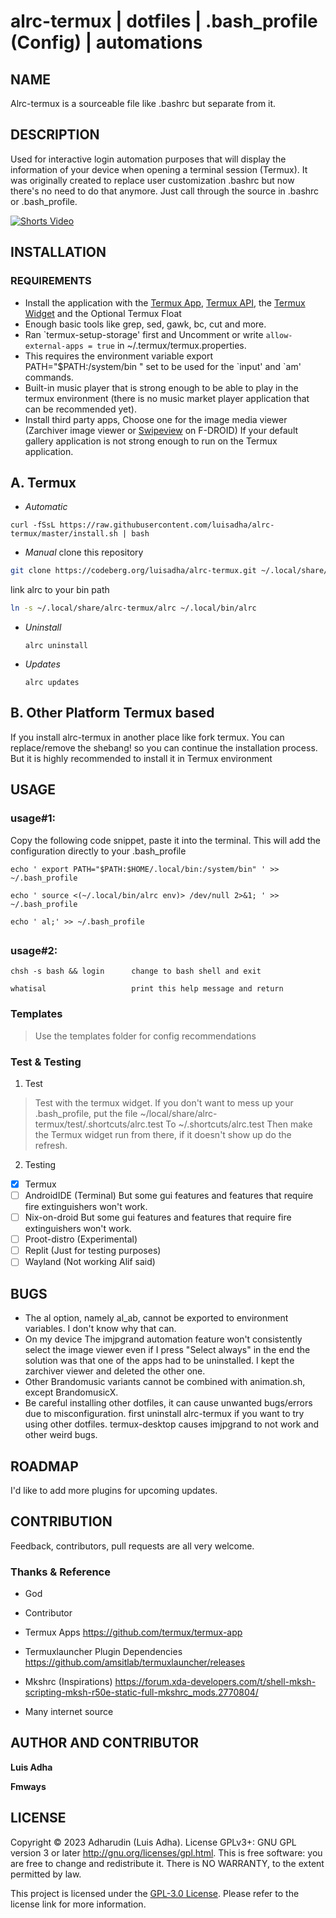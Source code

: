 # alrc-termux | dotfiles | .bash_profile (Config) | automations

NAME
----
Alrc-termux is a sourceable file like .bashrc but separate from it. 

DESCRIPTION
-----------
Used for interactive login automation purposes that will display the information of your device when opening a terminal session (Termux). 
It was originally created to replace user customization .bashrc but now there's no need to do that anymore. Just call through the source in .bashrc or .bash_profile.


[![Shorts Video](https://img.youtube.com/vi/9X6naGKNOys/0.jpg)](https://www.youtube.com/shorts/9X6naGKNOys)

INSTALLATION
------------

### REQUIREMENTS
- Install the application with the [Termux App](https://f-droid.org/packages/com.termux/),
[Termux API](https://f-droid.org/packages/com.termux.api/), the [Termux Widget](https://f-droid.org/packages/com.termux.widget/) and the Optional Termux Float
- Enough basic tools like grep, sed, gawk, bc, cut and more.
- Ran \`termux-setup-storage' first and Uncomment or write `allow-external-apps = true` in ~/.termux/termux.properties.
- This requires the environment variable export PATH="$PATH:/system/bin " set to be used for the \`input' and \`am' commands.
- Built-in music player that is strong enough to be able to play in the termux environment (there is no music market player application that can be recommended yet).
- Install third party apps, Choose one for the image media viewer (Zarchiver image viewer or [Swipeview](https://f-droid.org/packages/org.voidptr.swpieview/) on F-DROID) If your default gallery application is not strong enough to run on the Termux application.


A. Termux
---------
- *Automatic*

```curl -fSsL https://raw.githubusercontent.com/luisadha/alrc-termux/master/install.sh | bash```

- *Manual*
	clone this repository

```sh
git clone https://codeberg.org/luisadha/alrc-termux.git ~/.local/share/alrc-termux
```

link alrc to your bin path

```sh
ln -s ~/.local/share/alrc-termux/alrc ~/.local/bin/alrc
```

- *Uninstall*

	```alrc uninstall```

- *Updates*

	```alrc updates```

B. Other Platform Termux based
------------------------------

  If you install alrc-termux in another place like fork termux. You can replace/remove the shebang! so you can continue the installation process. But it is highly recommended to install it in Termux environment

USAGE
-----

### usage#1:

Copy the following code snippet, paste it into the terminal. This will add the configuration directly to your .bash_profile

```text
echo ' export PATH="$PATH:$HOME/.local/bin:/system/bin" ' >> ~/.bash_profile

echo ' source <(~/.local/bin/alrc env)> /dev/null 2>&1; ' >> ~/.bash_profile

echo ' al;' >> ~/.bash_profile
```

## [](https://codeberg.org/luisadha/alrc-termux#usage-2)

### usage#2:

```text
chsh -s bash && login      change to bash shell and exit

whatisal                   print this help message and return
```

### Templates
> Use the templates folder for config recommendations

### Test & Testing
1. Test
> Test with the termux widget. If you don't want to mess up your .bash_profile, put the file ~/local/share/alrc-termux/test/.shortcuts/alrc.test To ~/.shortcuts/alrc.test Then make the Termux widget run from there, if it doesn't show up do the refresh.

2. Testing

- [x] Termux
- [ ] AndroidIDE (Terminal) But some gui features and features that require fire extinguishers won't work.
- [ ] Nix-on-droid But some gui features and features that require fire extinguishers won't work.
- [ ] Proot-distro (Experimental)
- [ ] Replit (Just for testing purposes)
- [ ] Wayland (Not working Alif said)

BUGS
----
- The al option, namely al_ab, cannot be exported to environment variables. I don't know why that can.
- On my device The imjpgrand automation feature won't consistently select the image viewer even if I press "Select always" in the end the solution was that one of the apps had to be uninstalled. I kept the zarchiver viewer and deleted the other one.
- Other Brandomusic variants cannot be combined with animation.sh, except BrandomusicX.
- Be careful installing other dotfiles, it can cause unwanted bugs/errors due to misconfiguration. first uninstall alrc-termux if you want to try using other dotfiles. termux-desktop causes imjpgrand to not work and other weird bugs.

ROADMAP
-------
I'd like to add more plugins for upcoming updates.

CONTRIBUTION
------------
Feedback, contributors, pull requests are all very welcome.

### Thanks & Reference

- God 
 
- Contributor

- Termux Apps https://github.com/termux/termux-app

- Termuxlauncher  Plugin Dependencies  https://github.com/amsitlab/termuxlauncher/releases

- Mkshrc (Inspirations) https://forum.xda-developers.com/t/shell-mksh-scripting-mksh-r50e-static-full-mkshrc_mods.2770804/

- Many internet source

AUTHOR AND CONTRIBUTOR
----------------------
__Luis Adha__

__Fmways__

LICENSE
-------
Copyright © 2023 Adharudin (Luis Adha). License GPLv3+: GNU GPL version 3 or later http://gnu.org/licenses/gpl.html. This is free software: you are free to change and redistribute it. There is NO WARRANTY, to the extent permitted by law.

This project is licensed under the [GPL-3.0 License](https://www.gnu.org/licenses/gpl-3.0.en.html). Please refer to the license link for more information.